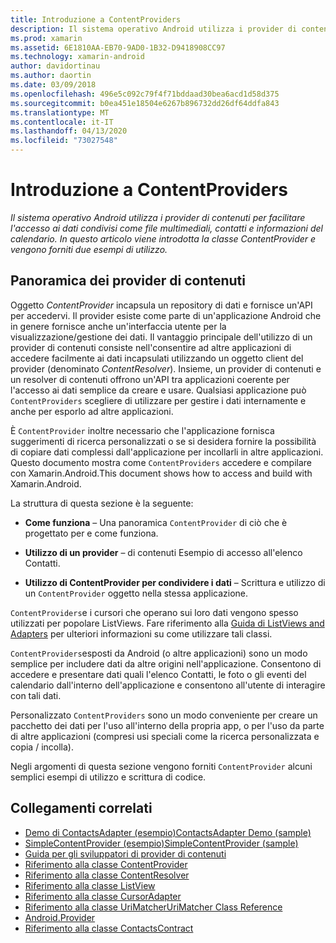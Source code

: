 ```yaml
---
title: Introduzione a ContentProviders
description: Il sistema operativo Android utilizza i provider di contenuti per facilitare l'accesso ai dati condivisi come file multimediali, contatti e informazioni del calendario. In questo articolo viene introdotta la classe ContentProvider e vengono forniti due esempi di utilizzo.
ms.prod: xamarin
ms.assetid: 6E1810AA-EB70-9AD0-1B32-D9418908CC97
ms.technology: xamarin-android
author: davidortinau
ms.author: daortin
ms.date: 03/09/2018
ms.openlocfilehash: 496e5c092c79f4f71bddaad30bea6acd1d58d375
ms.sourcegitcommit: b0ea451e18504e6267b896732dd26df64ddfa843
ms.translationtype: MT
ms.contentlocale: it-IT
ms.lasthandoff: 04/13/2020
ms.locfileid: "73027548"
---
```

# <a name="intro-to-contentproviders"></a>Introduzione a ContentProviders

_Il sistema operativo Android utilizza i provider di contenuti per facilitare l'accesso ai dati condivisi come file multimediali, contatti e informazioni del calendario. In questo articolo viene introdotta la classe ContentProvider e vengono forniti due esempi di utilizzo._

## <a name="content-providers-overview"></a>Panoramica dei provider di contenuti

Oggetto *ContentProvider* incapsula un repository di dati e fornisce un'API per accedervi. Il provider esiste come parte di un'applicazione Android che in genere fornisce anche un'interfaccia utente per la visualizzazione/gestione dei dati. Il vantaggio principale dell'utilizzo di un provider di contenuti consiste nell'consentire ad altre applicazioni di accedere facilmente ai dati incapsulati utilizzando un oggetto client del provider (denominato *ContentResolver*). Insieme, un provider di contenuti e un resolver di contenuti offrono un'API tra applicazioni coerente per l'accesso ai dati semplice da creare e usare. Qualsiasi applicazione può `ContentProviders` scegliere di utilizzare per gestire i dati internamente e anche per esporlo ad altre applicazioni.

È `ContentProvider` inoltre necessario che l'applicazione fornisca suggerimenti di ricerca personalizzati o se si desidera fornire la possibilità di copiare dati complessi dall'applicazione per incollarli in altre applicazioni. Questo documento mostra come `ContentProviders` accedere e compilare con Xamarin.Android.This document shows how to access and build with Xamarin.Android.

La struttura di questa sezione è la seguente:

- **Come funziona** &ndash; Una panoramica `ContentProvider` di ciò che è progettato per e come funziona.

- **Utilizzo di un provider** &ndash; di contenuti Esempio di accesso all'elenco Contatti.

- **Utilizzo di ContentProvider per condividere i dati** &ndash; Scrittura e utilizzo di un `ContentProvider` oggetto nella stessa applicazione.

`ContentProviders`e i cursori che operano sui loro dati vengono spesso utilizzati per popolare ListViews. Fare riferimento alla [Guida di ListViews and Adapters](~/android/user-interface/layouts/list-view/index.md) per ulteriori informazioni su come utilizzare tali classi.

`ContentProviders`esposti da Android (o altre applicazioni) sono un modo semplice per includere dati da altre origini nell'applicazione. Consentono di accedere e presentare dati quali l'elenco Contatti, le foto o gli eventi del calendario dall'interno dell'applicazione e consentono all'utente di interagire con tali dati.

Personalizzato `ContentProviders` sono un modo conveniente per creare un pacchetto dei dati per l'uso all'interno della propria app, o per l'uso da parte di altre applicazioni (compresi usi speciali come la ricerca personalizzata e copia / incolla).

Negli argomenti di questa sezione vengono forniti `ContentProvider` alcuni semplici esempi di utilizzo e scrittura di codice.

## <a name="related-links"></a>Collegamenti correlati

- [Demo di ContactsAdapter (esempio)ContactsAdapter Demo (sample)](https://docs.microsoft.com/samples/xamarin/monodroid-samples/platformfeatures-contactsadapterdemo)
- [SimpleContentProvider (esempio)SimpleContentProvider (sample)](https://docs.microsoft.com/samples/xamarin/monodroid-samples/platformfeatures-simplecontentprovider)
- [Guida per gli sviluppatori di provider di contenuti](https://developer.android.com/guide/topics/providers/content-providers.html)
- [Riferimento alla classe ContentProvider](xref:Android.Content.ContentProvider)
- [Riferimento alla classe ContentResolver](xref:Android.Content.ContentResolver)
- [Riferimento alla classe ListView](xref:Android.Widget.ListView)
- [Riferimento alla classe CursorAdapter](xref:Android.Widget.CursorAdapter)
- [Riferimento alla classe UriMatcherUriMatcher Class Reference](xref:Android.Content.UriMatcher)
- [Android.Provider](xref:Android.Provider)
- [Riferimento alla classe ContactsContract](xref:Android.Provider.ContactsContract)
